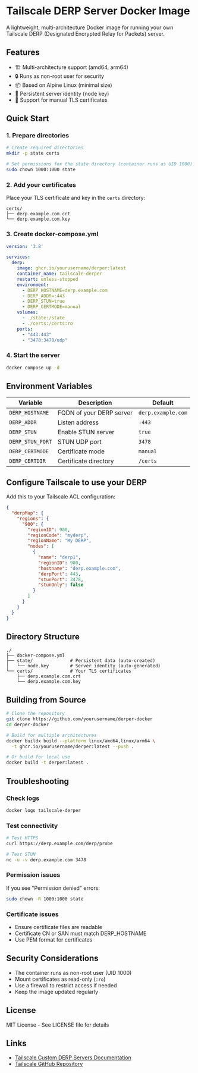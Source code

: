 # Tailscale DERP Server Docker Image

A lightweight, multi-architecture Docker image for running your own Tailscale DERP (Designated Encrypted Relay for Packets) server.

## Features

- 🏗️ Multi-architecture support (amd64, arm64)
- 🔒 Runs as non-root user for security
- 📦 Based on Alpine Linux (minimal size)
- 💾 Persistent server identity (node key)
- 🔐 Support for manual TLS certificates

## Quick Start

### 1. Prepare directories

```bash
# Create required directories
mkdir -p state certs

# Set permissions for the state directory (container runs as UID 1000)
sudo chown 1000:1000 state
```

### 2. Add your certificates

Place your TLS certificate and key in the `certs` directory:

```
certs/
├── derp.example.com.crt
└── derp.example.com.key
```

### 3. Create docker-compose.yml

```yaml
version: '3.8'

services:
  derp:
    image: ghcr.io/yourusername/derper:latest
    container_name: tailscale-derper
    restart: unless-stopped
    environment:
      - DERP_HOSTNAME=derp.example.com
      - DERP_ADDR=:443
      - DERP_STUN=true
      - DERP_CERTMODE=manual
    volumes:
      - ./state:/state
      - ./certs:/certs:ro
    ports:
      - "443:443"
      - "3478:3478/udp"
```

### 4. Start the server

```bash
docker compose up -d
```

## Environment Variables

| Variable | Description | Default |
|----------|-------------|---------|
| `DERP_HOSTNAME` | FQDN of your DERP server | `derp.example.com` |
| `DERP_ADDR` | Listen address | `:443` |
| `DERP_STUN` | Enable STUN server | `true` |
| `DERP_STUN_PORT` | STUN UDP port | `3478` |
| `DERP_CERTMODE` | Certificate mode | `manual` |
| `DERP_CERTDIR` | Certificate directory | `/certs` |

## Configure Tailscale to use your DERP

Add this to your Tailscale ACL configuration:

```json
{
  "derpMap": {
    "regions": {
      "900": {
        "regionID": 900,
        "regionCode": "myderp",
        "regionName": "My DERP",
        "nodes": [
          {
            "name": "derp1",
            "regionID": 900,
            "hostname": "derp.example.com",
            "derpPort": 443,
            "stunPort": 3478,
            "stunOnly": false
          }
        ]
      }
    }
  }
}
```

## Directory Structure

```
./
├── docker-compose.yml
├── state/              # Persistent data (auto-created)
│   └── node.key        # Server identity (auto-generated)
└── certs/              # Your TLS certificates
    ├── derp.example.com.crt
    └── derp.example.com.key
```

## Building from Source

```bash
# Clone the repository
git clone https://github.com/yourusername/derper-docker
cd derper-docker

# Build for multiple architectures
docker buildx build --platform linux/amd64,linux/arm64 \
  -t ghcr.io/yourusername/derper:latest --push .

# Or build for local use
docker build -t derper:latest .
```

## Troubleshooting

### Check logs
```bash
docker logs tailscale-derper
```

### Test connectivity
```bash
# Test HTTPS
curl https://derp.example.com/derp/probe

# Test STUN
nc -u -v derp.example.com 3478
```

### Permission issues
If you see "Permission denied" errors:
```bash
sudo chown -R 1000:1000 state
```

### Certificate issues
- Ensure certificate files are readable
- Certificate CN or SAN must match DERP_HOSTNAME
- Use PEM format for certificates

## Security Considerations

- The container runs as non-root user (UID 1000)
- Mount certificates as read-only (`:ro`)
- Use a firewall to restrict access if needed
- Keep the image updated regularly

## License

MIT License - See LICENSE file for details

## Links

- [Tailscale Custom DERP Servers Documentation](https://tailscale.com/kb/1118/custom-derp-servers/)
- [Tailscale GitHub Repository](https://github.com/tailscale/tailscale)
```

